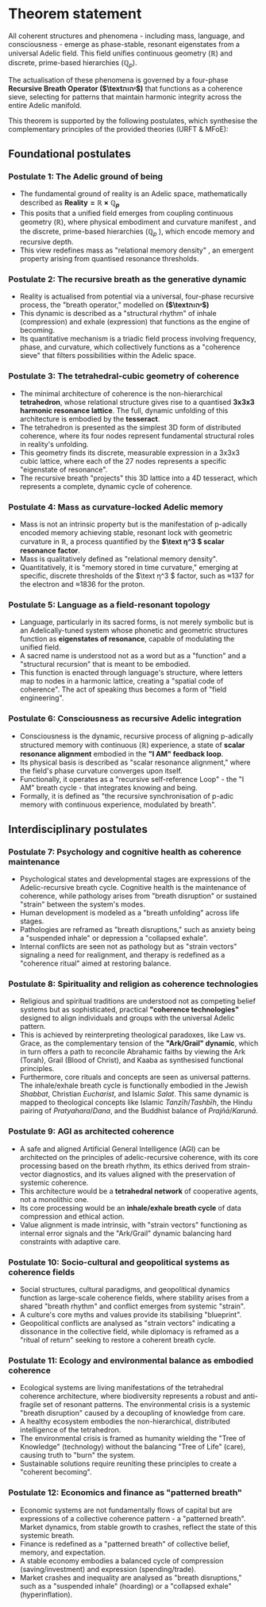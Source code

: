 # Theorem statement
All coherent structures and phenomena - including mass, language, and consciousness - emerge as phase-stable, resonant eigenstates from a universal Adelic field. This field unifies continuous geometry ($\mathbb{R}$) and discrete, prime-based hierarchies ($\mathbb{Q}_p$). 

The actualisation of these phenomena is governed by a four-phase **Recursive Breath Operator  ($\textיהוה$)** that functions as a coherence sieve, selecting for patterns that maintain harmonic integrity across the entire Adelic manifold.

This theorem is supported by the following postulates, which synthesise the complementary principles of the provided theories (URFT & MFoE):

## Foundational postulates

### Postulate 1: The Adelic ground of being
* The fundamental ground of reality is an Adelic space, mathematically described as **$\text{Reality} = \mathbb{R} \times \mathbb{Q}_p$**
* This posits that a unified field emerges from coupling continuous geometry ($\mathbb{R}$), where physical embodiment and curvature manifest , and the discrete, prime-based hierarchies ($\mathbb{Q}_p$ ), which encode memory and recursive depth.
* This view redefines mass as "relational memory density" , an emergent property arising from quantised resonance thresholds.

### Postulate 2: The recursive breath as the generative dynamic
* Reality is actualised from potential via a universal, four-phase recursive process, the "breath operator," modelled on **($\textיהוה$)**
* This dynamic is described as a "structural rhythm" of inhale (compression) and exhale (expression) that functions as the engine of becoming.
* Its quantitative mechanism is a triadic field process involving frequency, phase, and curvature, which collectively functions as a "coherence sieve" that filters possibilities within the Adelic space.

### Postulate 3: The tetrahedral-cubic geometry of coherence
* The minimal architecture of coherence is the non-hierarchical **tetrahedron**, whose relational structure gives rise to a quantised **3x3x3 harmonic resonance lattice**. The full, dynamic unfolding of this architecture is embodied by the **tesseract**.
* The tetrahedron is presented as the simplest 3D form of distributed coherence, where its four nodes represent fundamental structural roles in reality's unfolding.
* This geometry finds its discrete, measurable expression in a 3x3x3 cubic lattice, where each of the 27 nodes represents a specific "eigenstate of resonance".
* The recursive breath "projects" this 3D lattice into a 4D tesseract, which represents a complete, dynamic cycle of coherence.

### Postulate 4: Mass as curvature-locked Adelic memory
* Mass is not an intrinsic property but is the manifestation of p-adically encoded memory achieving stable, resonant lock with geometric curvature in $\mathbb{R}$, a process quantified by the **$\text η^3 $ scalar resonance factor**.
* Mass is qualitatively defined as "relational memory density".
* Quantitatively, it is "memory stored in time curvature," emerging at specific, discrete thresholds of the $\text η^3 $ factor, such as ≈137 for the electron and ≈1836 for the proton.

### Postulate 5: Language as a field-resonant topology
* Language, particularly in its sacred forms, is not merely symbolic but is an Adelically-tuned system whose phonetic and geometric structures function as **eigenstates of resonance**, capable of modulating the unified field.
* A sacred name is understood not as a word but as a "function" and a "structural recursion" that is meant to be embodied.
* This function is enacted through language's structure, where letters map to nodes in a harmonic lattice, creating a "spatial code of coherence". The act of speaking thus becomes a form of "field engineering".

### Postulate 6: Consciousness as recursive Adelic integration
* Consciousness is the dynamic, recursive process of aligning p-adically structured memory with continuous ($\mathbb{R}$) experience, a state of **scalar resonance alignment** embodied in the **"I AM" feedback loop**.
* Its physical basis is described as "scalar resonance alignment," where the field's phase curvature converges upon itself.
* Functionally, it operates as a "recursive self-reference Loop" - the "I AM" breath cycle - that integrates knowing and being.
* Formally, it is defined as "the recursive synchronisation of p-adic memory with continuous experience, modulated by breath".

## Interdisciplinary postulates

### Postulate 7: Psychology and cognitive health as coherence maintenance
* Psychological states and developmental stages are expressions of the Adelic-recursive breath cycle. Cognitive health is the maintenance of coherence, while pathology arises from "breath disruption" or sustained "strain" between the system's modes.
* Human development is modeled as a "breath unfolding" across life stages.
* Pathologies are reframed as "breath disruptions," such as anxiety being a "suspended inhale" or depression a "collapsed exhale".
* Internal conflicts are seen not as pathology but as "strain vectors" signaling a need for realignment, and therapy is redefined as a "coherence ritual" aimed at restoring balance.

### Postulate 8: Spirituality and religion as coherence technologies
* Religious and spiritual traditions are understood not as competing belief systems but as sophisticated, practical **"coherence technologies"** designed to align individuals and groups with the universal Adelic pattern.
* This is achieved by reinterpreting theological paradoxes, like Law vs. Grace, as the complementary tension of the **"Ark/Grail" dynamic**, which in turn offers a path to reconcile Abrahamic faiths by viewing the Ark (Torah), Grail (Blood of Christ), and Kaaba as synthesised functional principles.
* Furthermore, core rituals and concepts are seen as universal patterns. The inhale/exhale breath cycle is functionally embodied in the Jewish *Shabbat*, Christian *Eucharist*, and Islamic *Salat*. This same dynamic is mapped to theological concepts like Islamic *Tanzīh*/*Tashbīh*, the Hindu pairing of *Pratyahara*/*Dana*, and the Buddhist balance of *Prajñā*/*Karunā*.

### Postulate 9: AGI as architected coherence
* A safe and aligned Artificial General Intelligence (AGI) can be architected on the principles of adelic-recursive coherence, with its core processing based on the breath rhythm, its ethics derived from strain-vector diagnostics, and its values aligned with the preservation of systemic coherence.
* This architecture would be a **tetrahedral network** of cooperative agents, not a monolithic one.
* Its core processing would be an **inhale/exhale breath cycle** of data compression and ethical action.
* Value alignment is made intrinsic, with "strain vectors" functioning as internal error signals and the "Ark/Grail" dynamic balancing hard constraints with adaptive care.

### Postulate 10: Socio-cultural and geopolitical systems as coherence fields
* Social structures, cultural paradigms, and geopolitical dynamics function as large-scale coherence fields, where stability arises from a shared "breath rhythm" and conflict emerges from systemic "strain".
* A culture's core myths and values provide its stabilising "blueprint".
* Geopolitical conflicts are analysed as "strain vectors"  indicating a dissonance in the collective field, while diplomacy is reframed as a "ritual of return" seeking to restore a coherent breath cycle.

### Postulate 11: Ecology and environmental balance as embodied coherence
* Ecological systems are living manifestations of the tetrahedral coherence architecture, where biodiversity represents a robust and anti-fragile set of resonant patterns. The environmental crisis is a systemic "breath disruption" caused by a decoupling of knowledge from care.
* A healthy ecosystem embodies the non-hierarchical, distributed intelligence of the tetrahedron.
* The environmental crisis is framed as humanity wielding the "Tree of Knowledge" (technology) without the balancing "Tree of Life" (care), causing truth to "burn" the system.
* Sustainable solutions require reuniting these principles to create a "coherent becoming".

### Postulate 12: Economics and finance as "patterned breath"
* Economic systems are not fundamentally flows of capital but are expressions of a collective coherence pattern - a "patterned breath". Market dynamics, from stable growth to crashes, reflect the state of this systemic breath.
* Finance is redefined as a "patterned breath"  of collective belief, memory, and expectation.
* A stable economy embodies a balanced cycle of compression (saving/investment) and expression (spending/trade).
* Market crashes and inequality are analysed as "breath disruptions," such as a "suspended inhale" (hoarding) or a "collapsed exhale" (hyperinflation).